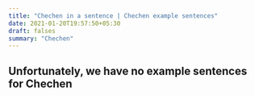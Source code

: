 ```yaml
---
title: "Chechen in a sentence | Chechen example sentences"
date: 2021-01-20T19:57:50+05:30
draft: falses
summary: "Chechen"
---
```

## Unfortunately, we have no example sentences for Chechen                 
